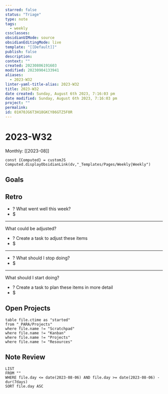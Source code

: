 ```yaml
---
starred: false
status: "Triage"
type: note
tags:
  - weekly
cssclasses: 
obsidianUIMode: source
obsidianEditingMode: live
template: "[[Default]]"
publish: false
description: 
context: ""
created: 20230806191603
modified: 20230904133941
aliases:
  - 2023-W32
linter-yaml-title-alias: 2023-W32
title: 2023-W32
date created: Sunday, August 6th 2023, 7:16:03 pm
date modified: Sunday, August 6th 2023, 7:16:03 pm
project: ""
permalink: 
id: 01H70JG6T3H18GKCY86GTZ5F0R
---
```


# 2023-W32

Monthly: [[2023-08]]

```dataviewjs
const {Computed} = customJS
Computed.displayObsidianLink(dv,"_Templates/Pages/Weekly|Weekly")
```

## Goals


## Retro

- ? What went well this week?
- $


---

What could be adjusted?

- ? Create a task to adjust these items
- $

---

- ? What should I stop doing?
- $


---

What should I start doing?

- ? Create a task to plan these items in more detail
- $

## Open Projects

```
table file.ctime as "started"
from "_PARA/Projects"
where file.name != "Scratchpad"
where file.name != "Kanban"
where file.name != "Projects"
where file.name != "Resources"
```

## Note Review

```
LIST
FROM ""
WHERE file.day <= date(2023-08-06) AND file.day >= date(2023-08-06) - dur(7days)
SORT file.day ASC
```

